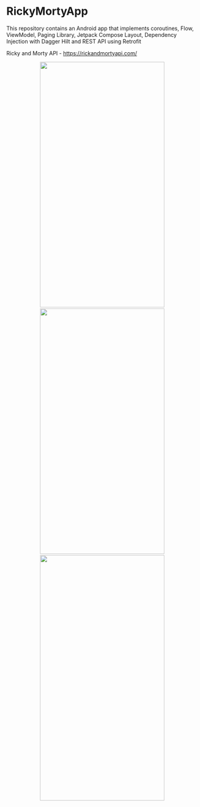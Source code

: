 # RickyMortyApp
This repository contains an Android app that implements coroutines, Flow, ViewModel, Paging Library, Jetpack Compose Layout, Dependency Injection with Dagger Hilt and REST API using Retrofit

Ricky and Morty API - https://rickandmortyapi.com/

<div align="center">
<img src="https://user-images.githubusercontent.com/641469/197826158-db8ad59c-9147-449a-a5bc-62e72723b815.jpg" width="325" height="640"/>&nbsp;
<img src="https://user-images.githubusercontent.com/641469/197826167-fd2cf2d1-ae2a-42ae-9095-bc5436129df9.jpg" width="325" height="640"/>&nbsp;
<img src="https://user-images.githubusercontent.com/641469/197826169-f07e766b-02f0-4e39-9dad-08827780d849.jpg" width="325" height="640"/>&nbsp;
</div>
